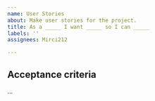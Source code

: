 ```yaml
---
name: User Stories
about: Make user stories for the project.
title: As a _____ I want _____ so I can _____
labels: ''
assignees: Mirci212

---
```


## Acceptance criteria
...

